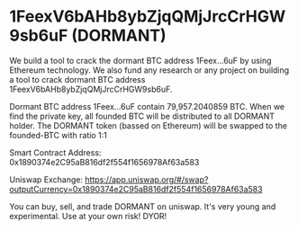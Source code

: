 # 1FeexV6bAHb8ybZjqQMjJrcCrHGW9sb6uF (DORMANT)

We build a tool to crack the dormant BTC address 1Feex...6uF by using Ethereum technology. 
We also fund any research or any project on building a tool to crack dormant BTC address 1FeexV6bAHb8ybZjqQMjJrcCrHGW9sb6uF. 

Dormant BTC address 1Feex...6uF contain 79,957.2040859 BTC. 
When we find the private key, all founded BTC will be distributed to all DORMANT holder. 
The DORMANT token (bassed on Ethereum) will be swapped to the founded-BTC with ratio 1:1

Smart Contract Address: 0x1890374e2C95aB816df2f554f1656978Af63a583

Uniswap Exchange: https://app.uniswap.org/#/swap?outputCurrency=0x1890374e2C95aB816df2f554f1656978Af63a583


You can buy, sell, and trade DORMANT on uniswap. It's very young and experimental. Use at your own risk! DYOR! 
